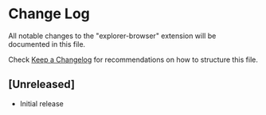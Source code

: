 # Change Log

All notable changes to the "explorer-browser" extension will be documented in this file.

Check [Keep a Changelog](http://keepachangelog.com/) for recommendations on how to structure this file.

## [Unreleased]

- Initial release